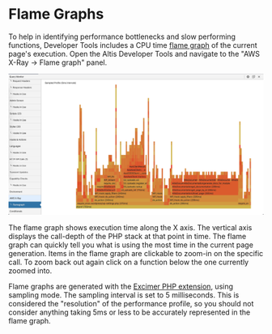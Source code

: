 # Flame Graphs

To help in identifying performance bottlenecks and slow performing functions, Developer Tools includes a CPU
time [flame graph](http://www.brendangregg.com/flamegraphs.html) of the current page's execution. Open the Altis Developer Tools and
navigate to the "AWS X-Ray -> Flame graph" panel.

![Example Flame graph showing function calls and their execution times](./assets/qm-flamegraph.png)

The flame graph shows execution time along the X axis. The vertical axis displays the call-depth of the PHP stack at that point in
time. The flame graph can quickly tell you what is using the most time in the current page generation. Items in the flame graph
are clickable to zoom-in on the specific call. To zoom back out again click on a function below the one currently zoomed into.

Flame graphs are generated with the [Excimer PHP extension](https://www.mediawiki.org/wiki/Excimer), using sampling mode. The
sampling interval is set to 5 milliseconds. This is considered the "resolution" of the performance profile, so you should not
consider anything taking 5ms or less to be accurately represented in the flame graph.
